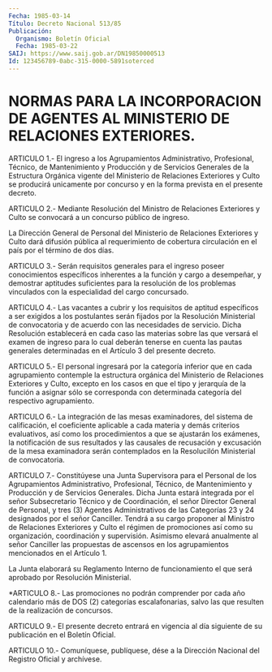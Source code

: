 ```yaml
---
Fecha: 1985-03-14
Título: Decreto Nacional 513/85
Publicación:
  Organismo: Boletín Oficial
  Fecha: 1985-03-22
SAIJ: https://www.saij.gob.ar/DN19850000513
Id: 123456789-0abc-315-0000-5891soterced
---
```

# NORMAS PARA LA INCORPORACION DE AGENTES AL MINISTERIO DE RELACIONES EXTERIORES.

<a id="1"></a>
ARTICULO   1.-  El  ingreso  a  los  Agrupamientos  Administrativo, Profesional,  Técnico, de Mantenimiento y Producción y de Servicios Generales de la  Estructura  Orgánica  vigente  del  Ministerio  de Relaciones  Exteriores y Culto se producirá unicamente por concurso y en la forma prevista en el presente decreto.

<a id="2"></a>
ARTICULO   2.-  Mediante  Resolución  del  Ministro  de  Relaciones Exteriores  y  Culto se convocará a un concurso público de ingreso.

La Dirección General  de  Personal  del  Ministerio  de  Relaciones Exteriores  y  Culto  dará  difusión  pública  al requerimiento  de cobertura  circulación  en  el  país por el término  de  dos  días.

<a id="3"></a>
ARTICULO  3.-  Serán  requisitos  generales  para el ingreso poseer conocimientos  específicos  inherentes  a  la  función  y  cargo  a desempeñar,  y demostrar aptitudes suficientes para  la  resolución de  los  problemas    vinculados  con  la  especialidad  del  cargo concursado.

<a id="4"></a>
ARTICULO  4.-  Las  vacantes  a  cubrir y los requisitos de aptitud específicos a ser exigidos a los postulantes  serán  fijados por la Resolución  Ministerial  de  convocatoria  y  de  acuerdo  con  las necesidades de servicio. Dicha Resolución establecerá en cada  caso las  materias  sobre  las  que versará el examen de ingreso para lo cual deberán tenerse en cuenta  las  pautas  generales determinadas en el Artículo 3 del presente decreto.

<a id="5"></a>
ARTICULO  5.-  El  personal ingresará por la categoría inferior que en  cada  agrupamiento    contemple   la  estructura  orgánica  del Ministerio de Relaciones Exteriores y  Culto,  excepto en los casos en  que  el  tipo  y  jerarquía  de  la función a asignar  sólo  se corresponda con determinada categoría  del respectivo agrupamiento.

<a id="6"></a>
ARTICULO  6.- La integración de las mesas examinadores, del sistema de calificación,  el  coeficiente  aplicable a cada materia y demás criterios  evaluativos,  así  como  los  procedimientos  a  que  se ajustarán los exámenes, la notificación  de  sus  resultados  y las causales  de  recusación  y excusación de la mesa examinadora serán contemplados  en  la  Resolucilón    Ministerial  de  convocatoria.

<a id="7"></a>
ARTICULO  7.-  Constitúyese  una Junta Supervisora para el Personal de  los  Agrupamientos  Administrativo,  Profesional,  Técnico,  de Mantenimiento y Producción  y  de  Servicios Generales. Dicha Junta estará  integrada  por  el  señor  Subsecretario    Técnico   y  de Coordinación,  el  señor  Director  General de Personal, y tres (3) Agentes Administrativos de las Categorías  23  y  24 designados por el  señor  Canciller.  Tendrá  a  su cargo proponer al Ministro  de Relaciones Exteriores y Culto el régimen  de  promociones  así como su  organización,  coordinación  y  supervisión.  Asimismo  elevará anualmente  al  señor  Canciller las propuestas de ascensos en  los agrupamientos mencionados en el Artículo 1.

La Junta elaborará  su  Reglamento Interno de funcionamiento el que será aprobado por Resolución Ministerial.

<a id="8"></a>
*ARTICULO 8.- Las promociones no podrán comprender por cada año calendario más de DOS (2) categorías escalafonarias,  salvo las que resulten de la realización de concursos.

<a id="9"></a>
ARTICULO  9.-  El  presente  decreto  entrará  en  vigencia  al día siguiente de su publicación en el Boletín Oficial.

<a id="10"></a>
ARTICULO 10.- Comuníquese, publíquese, dése a la Dirección Nacional del Registro Oficial y archívese.